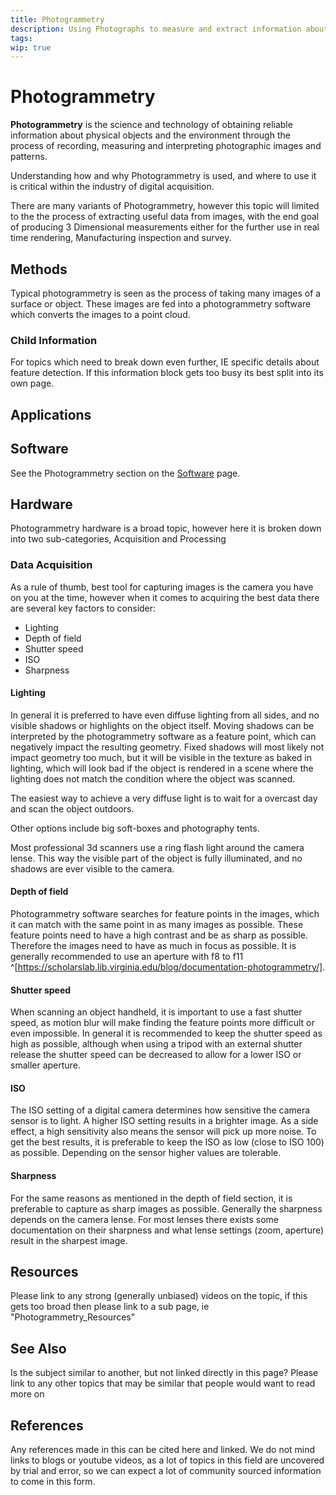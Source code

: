 ```yaml
---
title: Photogrammetry
description: Using Photographs to measure and extract information about a subject
tags: 
wip: true
---
```

# Photogrammetry

**Photogrammetry** is the science and technology of obtaining reliable information about physical objects and the environment through the process of recording, measuring and interpreting photographic images and patterns.

Understanding how and why Photogrammetry is used, and where to use it is critical within the industry of digital acquisition.

There are many variants of Photogrammetry, however this topic will limited to the the process of extracting useful data from images, with the end goal of producing 3 Dimensional measurements either for the further use in real time rendering, Manufacturing inspection and survey.

## Methods

Typical photogrammetry is seen as the process of taking many images of a surface or object. These images are fed into a photogrammetry software which converts the images to a point cloud. 

### Child Information

For topics which need to break down even further, IE specific details about feature detection. 
If this information block gets too busy its best split into its own page.

## Applications

## Software

See the Photogrammetry section on the [Software](Software.md) page.

## Hardware

Photogrammetry hardware is a broad topic, however here it is broken down into two sub-categories, Acquisition and Processing

### Data Acquisition

As a rule of thumb, best tool for capturing images is the camera you have on you at the time, however when it comes to acquiring the best data there are several key factors to consider:

* Lighting
* Depth of field
* Shutter speed
* ISO
* Sharpness

#### Lighting

In general it is preferred to have even diffuse lighting from all sides, and no visible shadows or highlights on the object itself. Moving shadows can be interpreted by the photogrammetry software as a feature point, which can negatively impact the resulting geometry. Fixed shadows will most likely not impact geometry too much, but it will be visible in the texture as baked in lighting, which will look bad if the object is rendered in a scene where the lighting does not match the condition where the object was scanned.

The easiest way to achieve a very diffuse light is to wait for a overcast day and scan the object outdoors.

Other options include big soft-boxes and photography tents.

Most professional 3d scanners use a ring flash light around the camera lense. This way the visible part of the object is fully illuminated, and no shadows are ever visible to the camera.

#### Depth of field

Photogrammetry software searches for feature points in the images, which it can match with the same point in as many images as possible. These feature points need to have a high contrast and be as sharp as possible. Therefore the images need to have as much in focus as possible. It is generally recommended to use an aperture with f8 to f11 ^[https://scholarslab.lib.virginia.edu/blog/documentation-photogrammetry/].

#### Shutter speed

When scanning an object handheld, it is important to use a fast shutter speed, as motion blur will make finding the feature points more difficult or even impossible. In general it is recommended to keep the shutter speed as high as possible, although when using a tripod with an external shutter release the shutter speed can be decreased to allow for a lower ISO or smaller aperture.


#### ISO

The ISO setting of a digital camera determines how sensitive the camera sensor is to light. A higher ISO setting results in a brighter image. As a side effect, a high sensitivity also means the sensor will pick up more noise. To get the best results, it is preferable to keep the ISO as low (close to ISO 100) as possible. Depending on the sensor higher values are tolerable. 


#### Sharpness

For the same reasons as mentioned in the depth of field section, it is preferable to capture as sharp images as possible. Generally the sharpness depends on the camera lense. For most lenses there exists some documentation on their sharpness and what lense settings (zoom, aperture) result in the sharpest image. 

## Resources

Please link to any strong (generally unbiased) videos on the topic, if this gets too broad then please link to a sub page, ie "Photogrammetry_Resources"

## See Also

Is the subject similar to another, but not linked directly in this page? 
Please link to any other topics that may be similar that people would want to read more on

## References

Any references made in this can be cited here and linked. 
We do not mind links to blogs or youtube videos, as a lot of topics in this field are uncovered by trial and error, so we can expect a lot of community sourced information to come in this form.